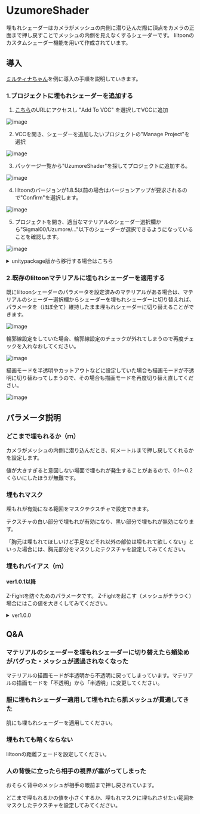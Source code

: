 # UzumoreShader 
埋もれシェーダーはカメラがメッシュの内側に潜り込んだ際に頂点をカメラの正面まで押し戻すことでメッシュの内側を見えなくするシェーダーです。
liltoonのカスタムシェーダー機能を用いて作成されています。

## 導入
[ミルティナちゃん](https://booth.pm/ja/items/6538026)を例に導入の手順を説明していきます。

### 1.プロジェクトに埋もれシェーダーを追加する
1. [こちら](https://sigmal00.github.io/UzumoreShaderVPM/)のURLにアクセスし "Add To VCC" を選択してVCCに追加

![image](https://github.com/user-attachments/assets/7900e8c0-5613-4d8c-9065-1f4fe16fee54)

2. VCCを開き、シェーダーを追加したいプロジェクトの"Manage Project"を選択

![image](https://github.com/user-attachments/assets/1004759c-0bff-49ef-8b4a-d9a3f2eeef8d)

3. パッケージ一覧から"UzumoreShader"を探してプロジェクトに追加する。

![image](https://github.com/user-attachments/assets/8469c2cc-aeb3-4d79-946e-7fdbd92d4600)

4. liltoonのバージョンが1.8.5以前の場合はバージョンアップが要求されるので"Confirm"を選択します。

![image](https://github.com/user-attachments/assets/c4d2d291-a34a-4906-8b8b-8c06dfb773a4)

5. プロジェクトを開き、適当なマテリアルのシェーダー選択欄から"Sigmal00/Uzumore/..."以下のシェーダーが選択できるようになっていることを確認します。

![image](https://github.com/user-attachments/assets/0e4ffb80-f33c-4012-a9bd-30ecc41b566f)


<details><summary>unitypackage版から移行する場合はこちら</summary>

プロジェクトにすでに[unitypackage版の埋もれシェーダー](https://github.com/sigmal00/UzumoreShader)をインポートしている方向けの手順です。
1. [こちら](https://sigmal00.github.io/UzumoreShaderVPM/)のURLにアクセスし "Add To VCC" を選択してVCCに追加
2. プロジェクトを閉じてからエクスプローラーなどで"Assets\Sigmal00\UzumoreShader"以下のフォルダを削除する。
3. VCCを開き、シェーダーを追加したいプロジェクトの"Manage Project"を選択
4. パッケージ一覧から"UzumoreShader"を探してプロジェクトに追加する。
5. liltoonのバージョンが1.8.5以前の場合はバージョンアップが要求されるので"Confirm"を選択します。
6. プロジェクトを開き、適当なマテリアルのシェーダー選択欄から"Sigmal00/Uzumore/..."以下のシェーダーが選択できるようになっていることを確認します。

</details>

### 2.既存のliltoonマテリアルに埋もれシェーダーを適用する
既にliltoonシェーダーのパラメータを設定済みのマテリアルがある場合は、マテリアルのシェーダー選択欄からシェーダーを埋もれシェーダーに切り替えれば、パラメータを（ほぼ全て）維持したまま埋もれシェーダーに切り替えることができます。

![image](https://github.com/user-attachments/assets/4ec84fb5-3490-4810-a31f-575425d8808f)

輪郭線設定をしていた場合、輪郭線設定のチェックが外れてしまうので再度チェックを入れなおしてください。

![image](https://github.com/user-attachments/assets/5e385bc0-5965-4d73-b914-aacd6349c789)

描画モードを半透明やカットアウトなどに設定していた場合も描画モードが不透明に切り替わってしまうので、その場合も描画モードを再度切り替え直してください。

![image](https://github.com/user-attachments/assets/9e605758-5b75-479f-9951-b1ecf43a5c11)


## パラメータ説明
### どこまで埋もれるか（ｍ）
カメラがメッシュの内側に潜り込んだとき、何メートルまで押し戻してくれるかを設定します。

値が大きすぎると意図しない場面で埋もれが発生することがあるので、0.1～0.2くらいにしたほうが無難です。

### 埋もれマスク
埋もれが有効になる範囲をマスクテクスチャで設定できます。

テクスチャの白い部分で埋もれが有効になり、黒い部分で埋もれが無効になります。

「胸元は埋もれてほしいけど手足などそれ以外の部位は埋もれて欲しくない」といった場合には、胸元部分をマスクしたテクスチャを設定してみてください。

### 埋もれバイアス（ｍ）
#### ver1.0.1以降
Z-Fightを防ぐためのパラメータです。
Z-Fightを起こす（メッシュがチラつく）場合にはこの値を大きくしてみてください。

<details><summary>ver1.0.0</summary>

頂点の押し戻しが始まる距離に対するバイアス値です。

埋もれシェーダーを適用したメッシュ同士が重なってZ-Fightを起こす場合はこの値を調整してください。

その際は内側にあるメッシュは外側にあるメッシュよりもこの値を大きく設定してください。

例として、服メッシュのバイアス値が0.001のときは肌メッシュのバイアス値を0.002に設定すると良いでしょう。

</details>

## Q&A
### マテリアルのシェーダーを埋もれシェーダーに切り替えたら頬染めがバグった・メッシュが透過されなくなった
マテリアルの描画モードが半透明から不透明に戻ってしまっています。マテリアルの描画モードを「不透明」から「半透明」に変更してください。

### 服に埋もれシェーダー適用して埋もれたら肌メッシュが貫通してきた
肌にも埋もれシェーダーを適用してください。

### 埋もれても暗くならない
liltoonの距離フェードを設定してください。

### 人の背後に立ったら相手の視界が塞がってしまった
おそらく背中のメッシュが相手の眼前まで押し戻されています。

どこまで埋もれるかの値を小さくするか、埋もれマスクに埋もれさせたい範囲をマスクしたテクスチャを設定してみてください。
